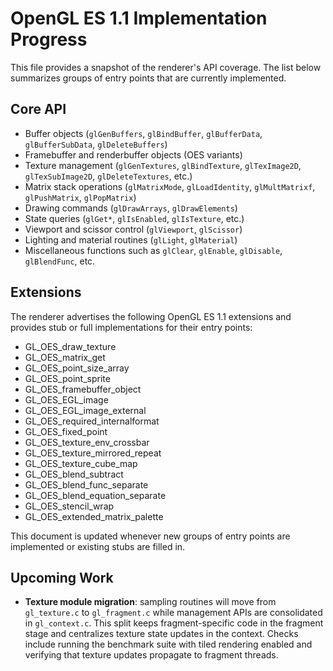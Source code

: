 # OpenGL ES 1.1 Implementation Progress

This file provides a snapshot of the renderer's API coverage. The list
below summarizes groups of entry points that are currently implemented.

## Core API
- Buffer objects (`glGenBuffers`, `glBindBuffer`, `glBufferData`,
  `glBufferSubData`, `glDeleteBuffers`)
- Framebuffer and renderbuffer objects (OES variants)
- Texture management (`glGenTextures`, `glBindTexture`, `glTexImage2D`,
  `glTexSubImage2D`, `glDeleteTextures`, etc.)
- Matrix stack operations (`glMatrixMode`, `glLoadIdentity`,
  `glMultMatrixf`, `glPushMatrix`, `glPopMatrix`)
- Drawing commands (`glDrawArrays`, `glDrawElements`)
- State queries (`glGet*`, `glIsEnabled`, `glIsTexture`, etc.)
- Viewport and scissor control (`glViewport`, `glScissor`)
- Lighting and material routines (`glLight`, `glMaterial`)
- Miscellaneous functions such as `glClear`, `glEnable`, `glDisable`,
  `glBlendFunc`, etc.

## Extensions
The renderer advertises the following OpenGL ES 1.1 extensions and
provides stub or full implementations for their entry points:

- GL_OES_draw_texture
- GL_OES_matrix_get
- GL_OES_point_size_array
- GL_OES_point_sprite
- GL_OES_framebuffer_object
- GL_OES_EGL_image
- GL_OES_EGL_image_external
- GL_OES_required_internalformat
- GL_OES_fixed_point
- GL_OES_texture_env_crossbar
- GL_OES_texture_mirrored_repeat
- GL_OES_texture_cube_map
- GL_OES_blend_subtract
- GL_OES_blend_func_separate
- GL_OES_blend_equation_separate
- GL_OES_stencil_wrap
- GL_OES_extended_matrix_palette

This document is updated whenever new groups of entry points are
implemented or existing stubs are filled in.

## Upcoming Work
- **Texture module migration**: sampling routines will move from `gl_texture.c` to `gl_fragment.c` while management APIs are consolidated in `gl_context.c`. This split keeps fragment-specific code in the fragment stage and centralizes texture state updates in the context. Checks include running the benchmark suite with tiled rendering enabled and verifying that texture updates propagate to fragment threads.
